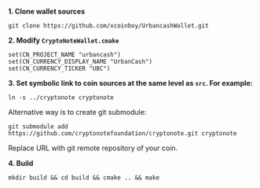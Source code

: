 **1. Clone wallet sources**

```
git clone https://github.com/xcoinboy/UrbancashWallet.git
```

**2. Modify `CryptoNoteWallet.cmake`**
 
```
set(CN_PROJECT_NAME "urbancash")
set(CN_CURRENCY_DISPLAY_NAME "UrbanCash")
set(CN_CURRENCY_TICKER "UBC")
```

**3. Set symbolic link to coin sources at the same level as `src`. For example:**

```
ln -s ../cryptonote cryptonote
```

Alternative way is to create git submodule:

```
git submodule add https://github.com/cryptonotefoundation/cryptonote.git cryptonote
```

Replace URL with git remote repository of your coin.

**4. Build**

```
mkdir build && cd build && cmake .. && make
```
